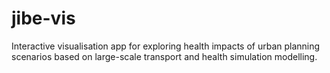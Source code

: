 # jibe-vis
Interactive visualisation app for exploring health impacts of urban planning scenarios based on large-scale transport and health simulation modelling.
